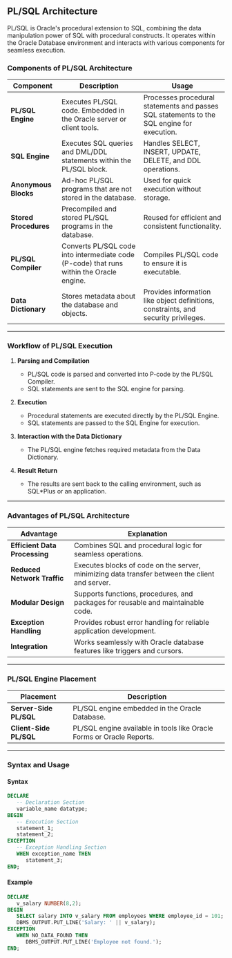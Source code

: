 ## PL/SQL Architecture  

PL/SQL is Oracle's procedural extension to SQL, combining the data manipulation power of SQL with procedural constructs. It operates within the Oracle Database environment and interacts with various components for seamless execution.

### Components of PL/SQL Architecture  

| **Component**       | **Description**                                                                                     | **Usage**                                                                                      |
|----------------------|-----------------------------------------------------------------------------------------------------|-----------------------------------------------------------------------------------------------|
| **PL/SQL Engine**    | Executes PL/SQL code. Embedded in the Oracle server or client tools.                                | Processes procedural statements and passes SQL statements to the SQL engine for execution.   |
| **SQL Engine**       | Executes SQL queries and DML/DDL statements within the PL/SQL block.                               | Handles SELECT, INSERT, UPDATE, DELETE, and DDL operations.                                  |
| **Anonymous Blocks** | Ad-hoc PL/SQL programs that are not stored in the database.                                         | Used for quick execution without storage.                                                    |
| **Stored Procedures**| Precompiled and stored PL/SQL programs in the database.                                             | Reused for efficient and consistent functionality.                                            |
| **PL/SQL Compiler**  | Converts PL/SQL code into intermediate code (P-code) that runs within the Oracle engine.            | Compiles PL/SQL code to ensure it is executable.                                             |
| **Data Dictionary**  | Stores metadata about the database and objects.                                                    | Provides information like object definitions, constraints, and security privileges.          |

---

### Workflow of PL/SQL Execution  

1. **Parsing and Compilation**  
   - PL/SQL code is parsed and converted into P-code by the PL/SQL Compiler.
   - SQL statements are sent to the SQL engine for parsing.

2. **Execution**  
   - Procedural statements are executed directly by the PL/SQL Engine.
   - SQL statements are passed to the SQL Engine for execution.

3. **Interaction with the Data Dictionary**  
   - The PL/SQL engine fetches required metadata from the Data Dictionary.

4. **Result Return**  
   - The results are sent back to the calling environment, such as SQL*Plus or an application.

---

### Advantages of PL/SQL Architecture  

| **Advantage**              | **Explanation**                                                                                     |
|-----------------------------|-----------------------------------------------------------------------------------------------------|
| **Efficient Data Processing**| Combines SQL and procedural logic for seamless operations.                                          |
| **Reduced Network Traffic** | Executes blocks of code on the server, minimizing data transfer between the client and server.      |
| **Modular Design**          | Supports functions, procedures, and packages for reusable and maintainable code.                   |
| **Exception Handling**      | Provides robust error handling for reliable application development.                               |
| **Integration**             | Works seamlessly with Oracle database features like triggers and cursors.                          |

---

### PL/SQL Engine Placement  

| **Placement**              | **Description**                                                                                     |
|-----------------------------|-----------------------------------------------------------------------------------------------------|
| **Server-Side PL/SQL**      | PL/SQL engine embedded in the Oracle Database.                                                     |
| **Client-Side PL/SQL**      | PL/SQL engine available in tools like Oracle Forms or Oracle Reports.                              |

---

### Syntax and Usage  

#### Syntax  
```sql
DECLARE
   -- Declaration Section
   variable_name datatype;
BEGIN
   -- Execution Section
   statement_1;
   statement_2;
EXCEPTION
   -- Exception Handling Section
   WHEN exception_name THEN
      statement_3;
END;
```

#### Example  
```sql
DECLARE
   v_salary NUMBER(8,2);
BEGIN
   SELECT salary INTO v_salary FROM employees WHERE employee_id = 101;
   DBMS_OUTPUT.PUT_LINE('Salary: ' || v_salary);
EXCEPTION
   WHEN NO_DATA_FOUND THEN
      DBMS_OUTPUT.PUT_LINE('Employee not found.');
END;
```